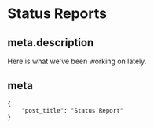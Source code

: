 # Status Reports

## meta.description

Here is what we've been working on lately.

## meta

    {
        "post_title": "Status Report"
    }